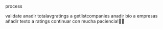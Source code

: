 process

validate
anadir totalavgratings a getlistcompanies
anadir bio a empresas
añadir texto a ratings
continuar con mucha paciencia!🫡🫡
